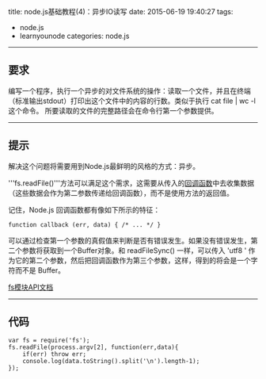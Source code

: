 title: node.js基础教程(4)：异步IO读写
date: 2015-06-19 19:40:27
tags: 
- node.js
- learnyounode
categories: node.js
---

## 要求

编写一个程序，执行一个异步的对文件系统的操作：读取一个文件，并且在终端（标准输出stdout）打印出这个文件中的内容的行数。类似于执行 cat file | wc -l 这个命令。 所要读取的文件的完整路径会在命令行第一个参数提供。

---
<!-- more -->
## 提示

解决这个问题将需要用到Node.js最鲜明的风格的方式：异步。

'''fs.readFile()'''方法可以满足这个需求，这需要从传入的[回调函数](https://github.com/maxogden/art-of-node#callbacks)中去收集数据（这些数据会作为第二参数传递给回调函数），而不是使用方法的返回值。

记住，Node.js 回调函数都有像如下所示的特征：

    function callback (err, data) { /* ... */ }

可以通过检查第一个参数的真假值来判断是否有错误发生。如果没有错误发生，第二个参数将获取到一个Buffer对象。和 readFileSync() 一样，可以传入 'utf8 ' 作为它的第二个参数，然后把回调函数作为第三个参数，这样，得到的将会是一个字符而不是 Buffer。

[fs模块API文档](https://nodejs.org/api/fs.html)

---

## 代码

	var fs = require('fs');
	fs.readFile(process.argv[2], function(err,data){
	    if(err) throw err;
	    console.log(data.toString().split('\n').length-1);
	});